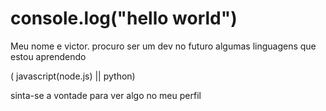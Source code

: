 # console.log("hello world")

Meu nome e victor. procuro ser um dev no futuro
algumas linguagens que estou aprendendo

( javascript(node.js) || python)

sinta-se a vontade para ver algo no meu perfil
